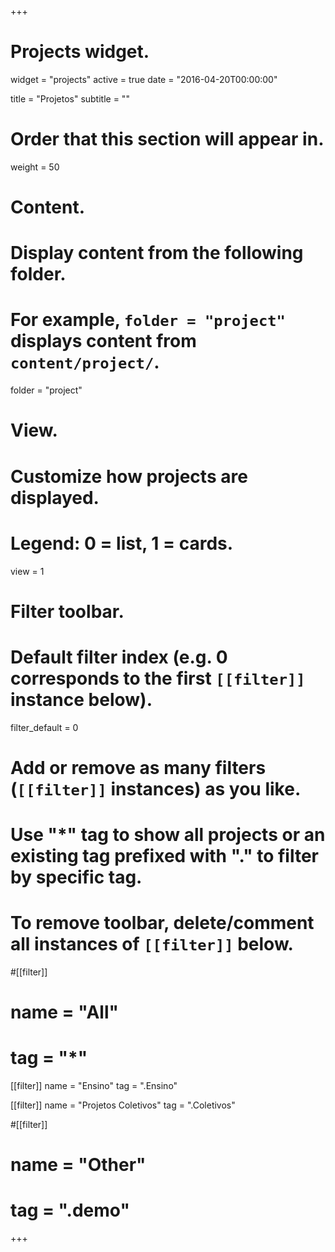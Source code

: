 +++
# Projects widget.
widget = "projects"
active = true
date = "2016-04-20T00:00:00"

title = "Projetos"
subtitle = ""

# Order that this section will appear in.
weight = 50

# Content.
# Display content from the following folder.
# For example, `folder = "project"` displays content from `content/project/`.
folder = "project"

# View.
# Customize how projects are displayed.
# Legend: 0 = list, 1 = cards.
view = 1

# Filter toolbar.

# Default filter index (e.g. 0 corresponds to the first `[[filter]]` instance below).
filter_default = 0

# Add or remove as many filters (`[[filter]]` instances) as you like.
# Use "*" tag to show all projects or an existing tag prefixed with "." to filter by specific tag.
# To remove toolbar, delete/comment all instances of `[[filter]]` below.
#[[filter]]
#  name = "All"
#  tag = "*"

[[filter]]
  name = "Ensino"
  tag = ".Ensino"

[[filter]]
  name = "Projetos Coletivos"
  tag = ".Coletivos"

#[[filter]]
#  name = "Other"
#  tag = ".demo"

+++

